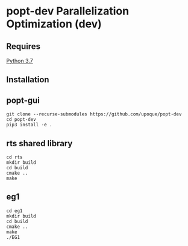 # popt-dev Parallelization Optimization (dev)

## Requires

[Python 3.7](https://www.python.org/downloads/release/python-376/)

## Installation

## popt-gui

```shell
git clone --recurse-submodules https://github.com/upoque/popt-dev
cd popt-dev
pip3 install -e .
```

## rts shared library

```shell
cd rts
mkdir build
cd build
cmake ..
make
```

## eg1

```shell
cd eg1
mkdir build
cd build
cmake ..
make
./EG1
```
